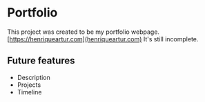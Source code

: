 # Portfolio

This project was created to be my portfolio webpage. [https://henriqueartur.com](henriqueartur.com)
It's still incomplete.

## Future features

* Description
* Projects
* Timeline